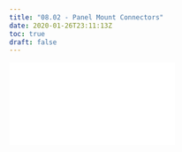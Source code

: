 ```yaml
---
title: "08.02 - Panel Mount Connectors"
date: 2020-01-26T23:11:13Z
toc: true
draft: false
---
```


![Link to included file content](../../../../electronics/panel-mount-connectors.md)
